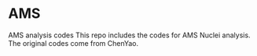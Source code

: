# AMS
AMS analysis codes
This repo includes the codes for AMS Nuclei analysis.
The original codes come from ChenYao.
